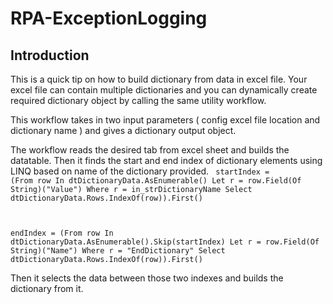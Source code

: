 # RPA-ExceptionLogging
## Introduction

This is a quick tip on how to build dictionary from data in excel file. Your excel file can contain multiple dictionaries and you can dynamically create required dictionary object by calling the same utility workflow. 

This workflow takes in two input parameters ( config excel file location and dictionary name ) and gives a dictionary output object.

The workflow reads the desired tab from excel sheet and builds the datatable. Then it finds the start and end index of dictionary elements using LINQ based on name of the dictionary provided. 
<code>
startIndex = (From row In dtDictionaryData.AsEnumerable() Let r = row.Field(Of String)("Value") Where r = in_strDictionaryName Select dtDictionaryData.Rows.IndexOf(row)).First() 

endIndex = (From row In dtDictionaryData.AsEnumerable().Skip(startIndex) Let r = row.Field(Of String)("Name") Where r = "EndDictionary" Select dtDictionaryData.Rows.IndexOf(row)).First()
</code>

Then it selects the data  between those two indexes and builds the dictionary from it. 






